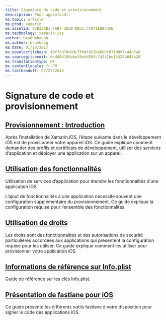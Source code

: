 ```yaml
---
title: Signature de code et provisionnement
description: Pour approfondir
ms.topic: article
ms.prod: xamarin
ms.assetid: 92B35AB1-7AB7-3D3B-DB31-CC971E0B43AE
ms.technology: xamarin-ios
author: bradumbaugh
ms.author: brumbaug
ms.date: 01/18/2017
ms.openlocfilehash: 49ffcd78dddc7f64fd1fb4bbdf871d097c44c6a6
ms.sourcegitcommit: 6cd40d190abe38edd50fc74331be15324a845a28
ms.translationtype: HT
ms.contentlocale: fr-FR
ms.lasthandoff: 02/27/2018
---
```

# <a name="code-signing-and-provisioning"></a>Signature de code et provisionnement

## <a name="device-provisioning--introductioniosget-startedinstallationdevice-provisioningindexmd"></a>[Provisionnement : Introduction](~/ios/get-started/installation/device-provisioning/index.md)

Après l’installation de Xamarin.iOS, l’étape suivante dans le développement iOS est de provisionner votre appareil iOS. Ce guide explique comment demander des profils et certificats de développement, utiliser des services d’application et déployer une application sur un appareil.

## <a name="working-with-capabilitiescapabilitiesindexmd"></a>[Utilisation des fonctionnalités](capabilities/index.md)

Utilisation de services d’application pour étendre les fonctionnalités d’une application iOS

L’ajout de fonctionnalités à une application nécessite souvent une configuration supplémentaire du provisionnement. Ce guide explique la configuration requise pour l’ensemble des fonctionnalités.


## <a name="working-with-entitlementsentitlementsmd"></a>[Utilisation de droits](entitlements.md)

Les droits sont des fonctionnalités et des autorisations de sécurité particulières accordées aux applications qui présentent la configuration requise pour les utiliser. Ce guide explique comment les utiliser pour provisionner votre application iOS.

## <a name="infoplist-referenceinfoplist-referencemd"></a>[Informations de référence sur Info.plist](infoplist-reference.md)

Guide de référence sur les clés Info.plist.

## <a name="introduction-to-fastlane-for-iosiosdeploy-testprovisioningfastlaneindexmd"></a>[Présentation de fastlane pour iOS](~/ios/deploy-test/provisioning/fastlane/index.md)

Ce guide présente les différents outils fastlane à votre disposition pour signer le code des applications iOS.

